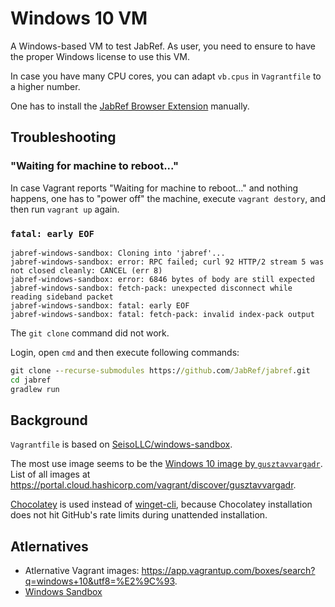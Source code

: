 # Windows 10 VM

A Windows-based VM to test JabRef.
As user, you need to ensure to have the proper Windows license to use this VM.

In case you have many CPU cores, you can adapt `vb.cpus` in `Vagrantfile` to a higher number.

One has to install the [JabRef Browser Extension](https://addons.mozilla.org/en-US/firefox/addon/jabref/) manually.

## Troubleshooting

### "Waiting for machine to reboot..."

In case Vagrant reports "Waiting for machine to reboot..." and nothing happens, one has to "power off" the machine, execute `vagrant destory`, and then run `vagrant up` again.

### `fatal: early EOF`

```console
jabref-windows-sandbox: Cloning into 'jabref'...
jabref-windows-sandbox: error: RPC failed; curl 92 HTTP/2 stream 5 was not closed cleanly: CANCEL (err 8)
jabref-windows-sandbox: error: 6846 bytes of body are still expected
jabref-windows-sandbox: fetch-pack: unexpected disconnect while reading sideband packet
jabref-windows-sandbox: fatal: early EOF
jabref-windows-sandbox: fatal: fetch-pack: invalid index-pack output
```

The `git clone` command did not work.

Login, open `cmd` and then execute following commands:

```cmd
git clone --recurse-submodules https://github.com/JabRef/jabref.git
cd jabref
gradlew run
```

## Background

`Vagrantfile` is based on [SeisoLLC/windows-sandbox](https://github.com/SeisoLLC/windows-sandbox/tree/main).

The most use image seems to be the [Windows 10 image by `gusztavvargadr`](https://portal.cloud.hashicorp.com/vagrant/discover/gusztavvargadr/windows-10).
List of all images at <https://portal.cloud.hashicorp.com/vagrant/discover/gusztavvargadr>.

[Chocolatey](https://chocolatey.org/) is used instead of [winget-cli](https://learn.microsoft.com/en-us/windows/package-manager/), because Chocolatey installation does not hit GitHub's rate limits during unattended installation.

## Atlernatives

- Atlernative Vagrant images: <https://app.vagrantup.com/boxes/search?q=windows+10&utf8=%E2%9C%93>.
- [Windows Sandbox](https://learn.microsoft.com/en-us/windows/security/application-security/application-isolation/windows-sandbox/windows-sandbox-overview)
